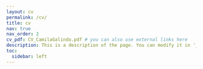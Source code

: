 ```yaml
---
layout: cv
permalink: /cv/
title: cv
nav: true
nav_order: 2
cv_pdf: CV_CamilaGalindo.pdf # you can also use external links here
description: This is a description of the page. You can modify it in '_pages/cv.md'. You can also change or remove the top pdf download button.
toc:
  sidebar: left
---
```

